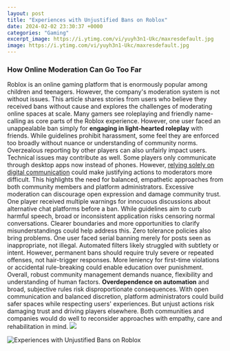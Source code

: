 ```yaml
---
layout: post
title: "Experiences with Unjustified Bans on Roblox"
date: 2024-02-02 23:30:37 +0000
categories: "Gaming"
excerpt_image: https://i.ytimg.com/vi/yuyh3n1-Ukc/maxresdefault.jpg
image: https://i.ytimg.com/vi/yuyh3n1-Ukc/maxresdefault.jpg
---
```


### How Online Moderation Can Go Too Far
Roblox is an online gaming platform that is enormously popular among children and teenagers. However, the company's moderation system is not without issues. This article shares stories from users who believe they received bans without cause and explores the challenges of moderating online spaces at scale.
Many gamers see roleplaying and friendly name-calling as core parts of the Roblox experience. However, one user faced an unappealable ban simply for **engaging in light-hearted roleplay** with friends. While guidelines prohibit harassment, some feel they are enforced too broadly without nuance or understanding of community norms. Overzealous reporting by other players can also unfairly impact users. 
Technical issues may contribute as well. Some players only communicate through desktop apps now instead of phones. However, [relying solely on digital communication](https://store.fi.io.vn/cdn-cgi/l/email-protection) could make justifying actions to moderators more difficult. This highlights the need for balanced, empathetic approaches from both community members and platform administrators.
Excessive moderation can discourage open expression and damage community trust. One player received multiple warnings for innocuous discussions about alternative chat platforms before a ban. While guidelines aim to curb harmful speech, broad or inconsistent application risks censoring normal conversations. Clearer boundaries and more opportunities to clarify misunderstandings could help address this.
Zero tolerance policies also bring problems. One user faced serial banning merely for posts seen as inappropriate, not illegal. Automated filters likely struggled with subtlety or intent. However, permanent bans should require truly severe or repeated offenses, not hair-trigger responses. More leniency for first-time violations or accidental rule-breaking could enable education over punishment. 
Overall, robust community management demands nuance, flexibility and understanding of human factors. **Overdependence on automation** and broad, subjective rules risk disproportionate consequences. With open communication and balanced discretion, platform administrators could build safer spaces while respecting users' experiences. But unjust actions risk damaging trust and driving players elsewhere. Both communities and companies would do well to reconsider approaches with empathy, care and rehabilitation in mind.
![](https://i.ytimg.com/vi/znNbB8PQ6Qw/maxresdefault.jpg)

![Experiences with Unjustified Bans on Roblox](https://i.ytimg.com/vi/yuyh3n1-Ukc/maxresdefault.jpg)